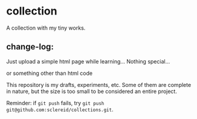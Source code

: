 # collection

A collection with my tiny works.

## change-log:
Just upload a simple html page while learning... Nothing special...

or something other than html code

This repository is my drafts, experiments, etc. Some of them are complete in nature, but the size is too small to be considered an entire project.

Reminder: if `git push` fails, try `git push git@github.com:sclereid/collections.git`.